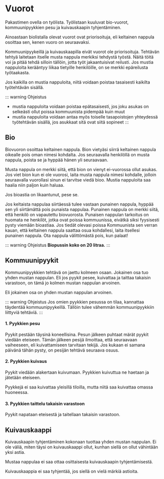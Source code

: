 # Vuorot

Pakastimen ovella on työlista. Työlistaan kuuluvat bio-vuorot, kommuunipyykkien pesu ja kuivauskaapin tyhjentäminen.

Ainoastaan biolistalla olevat vuorot ovat priorisoituja, eli keltainen nappula osoittaa sen, kenen vuoro on seuraavaksi.

Kommuunipyykeillä ja kuivauskaapilla eivät vuorot ole priorisoituja. Tehtävän tehtyä laitetaan itselle musta nappula merkiksi tehdystä työstä. Näitä töitä voi ja pitää tehdä silloin tällöin, jotta työt jakaantuisivat reilusti. Jos mustia nappuloita kerääntyy liikaa tietyille henkilöille, on se merkki epäreilusta työtaakasta.

Jos kaikilla on mustia nappuloita, niitä voidaan poistaa tasaisesti kaikilta työtehtävän sisällä.

::: warning Ohjeistus
  - mustia nappuloita voidaan poistaa epätasaisesti, jos joku asukas on selkeästi ollut poissa kommuunista pidempää kuin muut
  - mustia nappuloita voidaan antaa myös toiselle tasapoistojen yhteydessä työtehtävän sisällä, jos asukkaat sitä ovat siitä sopineet
:::


## Bio

Biovuoron osoittaa keltainen nappula. Bion vietyäsi siirrä keltainen nappula oikealle pois oman nimesi kohdalta. Jos seuraavalla henkilöllä on musta nappula, poista se ja hyppää hänen yli seuraavaan.

Musta nappula on merkki siitä, että bion on vienyt ei-vuorossa ollut asukas. Jos viet bion kun ei ole vuorosi, laita musta nappula nimesi kohdalle, jolloin seuraavalla vuorollasi sinun ei tarvitse viedä bioo. Mustia nappuloita saa haalia niin paljon kuin haluaa.

Jos bioastia on likaantunut, pese se.

Jos keltaista nappulaa siirtäessä tulee vastaan punainen nappula, hyppää sen yli siirtämättä pois punaista nappulaa. Punainen nappula on merkki siitä, että henkilö on vapautettu biovuorosta. Punaisen nappulan tarkoitus on huomata ne henkilöt, jotka ovat poissa kommuunissa, eivätkä siksi fyysisesti pysty viemään bioastiaa. Jos tiedät olevasi poissa Kommuunista sen verran kauan, että keltainen nappula saattaa osua kohdallesi, laita itsellesi punainen nappula. Ota nappula välittömästä pois, kun palaat!

::: warning Ohjeistus
**Biopussin koko on 20 litraa.**
:::

## Kommuunipyykit

Kommuunipyykkien tehtävä on jaettu kolmeen osaan. Jokainen osa tuo yhden mustan nappulan. Eli jos pyykit pesee, kuivattaa ja taittaa takaisin varastoon, on tämä jo kolmen mustan nappulan arvoinen.

Eli jokainen osa on yhden mustan nappulan arvoinen.

::: warning Ohjeistus
Jos omien pyykkien pesussa on tilaa, kannattaa täydentää kommuunipyykeillä. Tällöin tulee vähemmän kommuunipyykkiin liittyviä tehtäviä.
:::

#### 1. Pyykkien pesu

Pyykit pestään täysinä koneellisina. Pesun jälkeen puhtaat märät pyykit viedään eteiseen. Tämän jälkeen pesijä ilmoittaa, että seuraavaan vaiheeseen, eli kuivattamiseen tarvitaan tekijä. Jos kukaan ei samana päivänä tähän pysty, on pesijän tehtävä seuraava osuus.

#### 2. Pyykkien kuivaus

Pyykit viedään alakertaan kuivumaan. Pyykkien kuivuttua ne haetaan ja jätetään eteiseen.

Pyykkejä ei saa kuivattaa yleisillä tiloilla, mutta niitä saa kuivattaa omassa huoneessa.

#### 3. Pyykkien taittelu takaisin varastoon

Pyykit napataan eteisestä ja taitellaan takaisin varastoon.

## Kuivauskaappi

Kuivauskaapin tyhjentäminen kokonaan tuottaa yhden mustan nappulan. Ei ole väliä, miten täysi on kuivauskaappi ollut, kunhan siellä on ollut vähintään yksi astia.

Mustaa nappulaa ei saa ottaa osittaisesta kuivauskaapin tyhjentämisestä.

Kuivauskaappia ei saa tyhjentää, jos siellä on vielä märkiä astioita.
